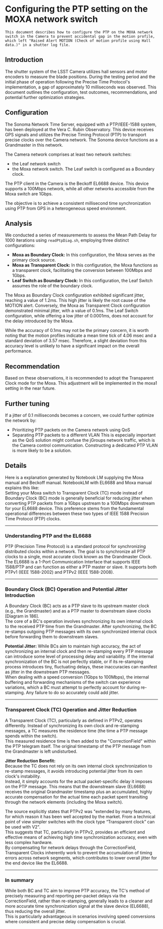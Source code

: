 # Configuring the PTP setting on the MOXA network switch

```{abstract}
This document describes how to configure the PTP on the MOXA network switch in the Camera to prevent accidental gap in the motion profile, which left "Raised Alert MOTION (Check of motion profile using Hall data.)" in a shutter log file.
```

## Introduction
The shutter system of the LSST Camera utilizes hall sensors and motor encoders to measure the blade positions. During the testing period and the initial phase of operation following the Precise Time Protocol's implementation, a gap of approximately 10 milliseconds was observed. This document outlines the configuration, test outcomes, recommendations, and potential further optimization strategies. 

## Configuration
The Sonoma Network Time Server, equipped with a PTP/IEEE-1588 system, has been deployed at the Vera C. Rubin Observatory. This device receives GPS signals and utilizes the Precise Timing Protocol (PTP) to transport precise clocks over the Camera network. The Sonoma device functions as a Grandmaster in this network.

The Camera network comprises at least two network switches:
- the Leaf network switch
- the Moxa network switch.
The Leaf switch is configured as a Boundary clock.

The PTP client in the Camera is the Beckoff EL6688 device. This device supports a 100Mbps network, while all other networks accessible from the Moxa switch are 1Gbps.

The objective is to achieve a consistent millisecond time synchronization using PTP from GPS in a heterogeneous speed environment. 

## Analysis

We conducted a series of measurements to assess the Mean Path Delay for 1000 iterations using `readPtpDiag.sh`, employing three distinct configurations:

- **Moxa as Boundary Clock:** In this configuration, the Moxa serves as the primary clock source.
- **Moxa as Transparent Clock:** In this configuration, the Moxa functions as a transparent clock, facilitating the conversion between 100Mbps and 1Gbps.
- **Leaf Switch as Boundary Clock:** In this configuration, the Leaf Switch assumes the role of the boundary clock.

The Moxa as Boundary Clock configuration exhibited significant jitter, reaching a value of 1.2ms. This high jitter is likely the root cause of the MOTION alert. Conversely, the Moxa as Transparent Clock configuration demonstrated minimal jitter, with a value of 0.1ms. The Leaf Switch configuration, while offering a low jitter of 0.0001ms, does not account for the delay introduced by the Moxa.

While the accuracy of 0.1ms may not be the primary concern, it is worth noting that the motion profiles indicate a mean time tick of 4.06 msec and a standard deviation of 3.57 msec. Therefore, a slight deviation from this accuracy level is unlikely to have a significant impact on the overall performance.

## Recommendation
Based on these observations, it is recommended to adopt the Transparent Clock mode for the Moxa. This adjustment will be implemented in the moxa1 setting in the near future.

## Further tuning
If a jitter of 0.1 milliseconds becomes a concern, we could further optimize the network by:
- Prioritizing PTP packets on the Camera network using QoS
- Separating PTP packets to a different VLAN
This is especially important as the QoS solution might confuse the jGroups network traffic, which is the Camera control communication. Constructing a dedicated PTP VLAN is more likely to be a solution.

## Details
Here is a explanation generated by Notebook LM supplying the Moxa manual and Beckoff manual. 
NotebookLM with EL6688 and Moxa manual explains this like:  
Setting your Moxa switch to Transparent Clock (TC) mode instead of Boundary Clock (BC) mode is generally beneficial for reducing jitter when converting PTP packets from a 1Gbps upstream to a 100Mbps downstream for your EL6688 device. This preference stems from the fundamental operational differences between these two types of IEEE 1588 Precision Time Protocol (PTP) clocks.

---

### Understanding PTP and the EL6688

PTP (Precision Time Protocol) is a standard protocol for synchronizing distributed clocks within a network. The goal is to synchronize all PTP clocks to a single, most accurate clock known as the Grandmaster Clock.  
The EL6688 is a 1-Port Communication Interface that supports IEEE 1588/PTP and can function as either a PTP master or slave. It supports both PTPv1 (IEEE 1588-2002) and PTPv2 (IEEE 1588-2008).

---

### Boundary Clock (BC) Operation and Potential Jitter Introduction

A Boundary Clock (BC) acts as a PTP slave to its upstream master clock (e.g., the Grandmaster) and as a PTP master to downstream slave clocks [Diagram in 186].  
The core of a BC's operation involves synchronizing its own internal clock to the received PTP time from the Grandmaster. After synchronizing, the BC re-stamps outgoing PTP messages with its own synchronized internal clock before forwarding them to downstream slaves.

**Potential Jitter:** While BCs aim to maintain high accuracy, the act of synchronizing an internal clock and then re-stamping every PTP message can introduce some level of processing delay and variability. If the internal synchronization of the BC is not perfectly stable, or if its re-stamping process introduces tiny, fluctuating delays, these inaccuracies can manifest as jitter in the downstream PTP messages.  
When dealing with a speed conversion (1Gbps to 100Mbps), the internal buffering and forwarding mechanisms of the switch can experience variations, which a BC must attempt to perfectly account for during re-stamping. Any failure to do so accurately could add jitter.

---

### Transparent Clock (TC) Operation and Jitter Reduction

A Transparent Clock (TC), particularly as defined in PTPv2, operates differently. Instead of synchronizing its own clock and re-stamping messages, a TC measures the residence time (the time a PTP message spends within the switch).  
This measured residence time is then added to the "CorrectionField" within the PTP telegram itself. The original timestamp of the PTP message from the Grandmaster is left undisturbed.

**Jitter Reduction Benefit:**  
Because the TC does not rely on its own internal clock synchronization to re-stamp messages, it avoids introducing potential jitter from its own clock's instability.  
Instead, it simply accounts for the actual packet-specific delay it imposes on the PTP message. This means that the downstream slave (EL6688) receives the original Grandmaster timestamp plus an accumulated, highly accurate compensation for the actual time each packet spent transiting through the network elements (including the Moxa switch).

The source explicitly states that PTPv2 was "extended by many features, for which reason it has been well accepted by the market. From a technical point of view simpler switches with the clock type “Transparent clock” can be used with V2".  
This suggests that TC, particularly in PTPv2, provides an efficient and effective means of achieving high time synchronization accuracy, even with less complex hardware.  
By compensating for network delays through the CorrectionField, Transparent Clocks inherently work to prevent the accumulation of timing errors across network segments, which contributes to lower overall jitter for the end device like the EL6688.

---

### In summary

While both BC and TC aim to improve PTP accuracy, the TC's method of precisely measuring and reporting per-packet delays via the CorrectionField, rather than re-stamping, generally leads to a cleaner and more accurate time synchronization signal at the slave device (EL6688), thus reducing the overall jitter.  
This is particularly advantageous in scenarios involving speed conversions where consistent and precise delay compensation is crucial.

